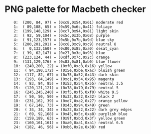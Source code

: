 # PNG palette for Macbeth checker

        0:  (200, 84, 97) = (0xc8,0x54,0x61) moderate red
        1:  ( 89,108, 65) = (0x59,0x6c,0x41) foliage
        2:  (199,148,129) = (0xc7,0x94,0x81) light skin
        3:  ( 92, 59,104) = (0x5c,0x3b,0x68) purple
        4:  ( 91,123,157) = (0x5b,0x7b,0x9d) blue sky
        5:  (200,201,201) = (0xc8,0xc9,0xc9) neutral 8
        6:  (  0,133,160) = (0x00,0x85,0xa0) desat_cyan
        7:  ( 39, 62,147) = (0x27,0x3e,0x93) blue
        8:  (223,124, 44) = (0xdf,0x7c,0x2c) orange
        9:  (131,129,176) = (0x83,0x81,0xb0) blue flower
        10:  (240,200, 22) = (0xf0,0xc8,0x16) yellow
        11:  ( 94,190,172) = (0x5e,0xbe,0xac) bluish green
        12:  (117, 82, 67) = (0x75,0x52,0x43) dark skin
        13:  (193, 84,149) = (0xc1,0x54,0x95) magenta
        14:  ( 83, 84, 85) = (0x53,0x54,0x55) neutral 3.5
        15:  (120,121,121) = (0x78,0x79,0x79) neutral 5
        16:  (245,245,240) = (0xf5,0xf5,0xf0) white 9.5
        17:  ( 50, 50, 50) = (0x32,0x32,0x32) black 2
        18:  (231,162, 39) = (0xe7,0xa2,0x27) orange yellow
        19:  ( 67,148, 73) = (0x43,0x94,0x49) green
        20:  ( 34, 34, 34) = (0x22,0x22,0x22) dark grey edges
        21:  ( 69, 92,168) = (0x45,0x5c,0xa8) purplish blue
        22:  (159,189, 63) = (0x9f,0xbd,0x3f) yellow green
        23:  (160,161,161) = (0xa0,0xa1,0xa1) neutral 6.5
        24:  (182, 46, 56) = (0xb6,0x2e,0x38) red